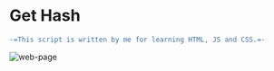 # Get Hash

```diff
-=This script is written by me for learning HTML, JS and CSS.=-
```

![web-page](https://i.ibb.co/Sx8Z4p4/page.png) 
